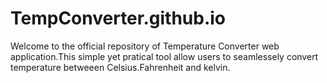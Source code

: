 # TempConverter.github.io

Welcome to the official repository of Temperature Converter web application.This simple yet pratical tool allow users to seamlessely convert temperature betweeen Celsius.Fahrenheit and kelvin.
